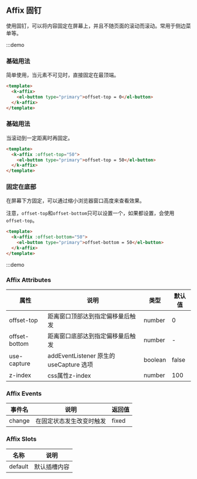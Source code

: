 ## Affix 固钉

使用固钉，可以将内容固定在屏幕上，并且不随页面的滚动而滚动。常用于侧边菜单等。

:::demo

### 基础用法

简单使用，当元素不可见时，直接固定在最顶端。

```html
<template>
  <k-affix>
    <el-button type="primary">offset-top = 0</el-button>
  </k-affix>
</template>
```

### 基础用法

当滚动到一定距离时再固定。

```html
<template>
  <k-affix :offset-top="50">
    <el-button type="primary">offset-top = 50</el-button>
  </k-affix>
</template>
```

### 固定在底部

在屏幕下方固定，可以通过缩小浏览器窗口高度来查看效果。

注意，`offset-top`和`offset-bottom`只可以设置一个，如果都设置，会使用`offset-top`。

```html
<template>
  <k-affix :offset-bottom="50">
    <el-button type="primary">offset-bottom = 50</el-button>
  </k-affix>
</template>
```

:::demo

### Affix Attributes

| 属性          | 说明                                    | 类型    | 默认值 |
| ------------- | --------------------------------------- | ------- | ------ |
| offset-top    | 距离窗口顶部达到指定偏移量后触发        | number  | 0      |
| offset-bottom | 距离窗口底部达到指定偏移量后触发        | number  | -      |
| use-capture   | addEventListener 原生的 useCapture 选项 | boolean | false  |
| z-index       | css属性z-index                          | number  | 100    |

### Affix Events

| 事件名 | 说明                     | 返回值 |
| ------ | ------------------------ | ------ |
| change | 在固定状态发生改变时触发 | fixed  |

### Affix Slots

| 名称    | 说明         |
| ------- | ------------ |
| default | 默认插槽内容 |
